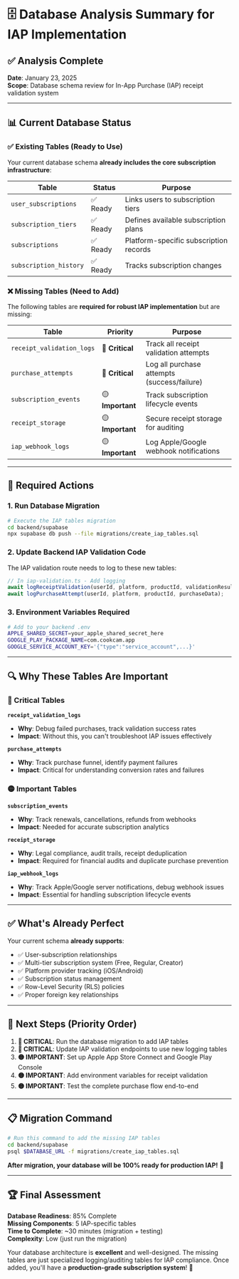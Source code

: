 # 🗄️ Database Analysis Summary for IAP Implementation

## ✅ **Analysis Complete**

**Date**: January 23, 2025  
**Scope**: Database schema review for In-App Purchase (IAP) receipt validation system

---

## 📊 **Current Database Status**

### **✅ Existing Tables (Ready to Use)**

Your current database schema **already includes the core subscription infrastructure**:

| Table | Status | Purpose |
|-------|--------|---------|
| `user_subscriptions` | ✅ Ready | Links users to subscription tiers |
| `subscription_tiers` | ✅ Ready | Defines available subscription plans |
| `subscriptions` | ✅ Ready | Platform-specific subscription records |
| `subscription_history` | ✅ Ready | Tracks subscription changes |

### **❌ Missing Tables (Need to Add)**

The following tables are **required for robust IAP implementation** but are missing:

| Table | Priority | Purpose |
|-------|----------|---------|
| `receipt_validation_logs` | 🔴 **Critical** | Track all receipt validation attempts |
| `purchase_attempts` | 🔴 **Critical** | Log all purchase attempts (success/failure) |
| `subscription_events` | 🟡 **Important** | Track subscription lifecycle events |
| `receipt_storage` | 🟡 **Important** | Secure receipt storage for auditing |
| `iap_webhook_logs` | 🟡 **Important** | Log Apple/Google webhook notifications |

---

## 🚨 **Required Actions**

### **1. Run Database Migration**

```bash
# Execute the IAP tables migration
cd backend/supabase
npx supabase db push --file migrations/create_iap_tables.sql
```

### **2. Update Backend IAP Validation Code**

The IAP validation route needs to log to these new tables:

```typescript
// In iap-validation.ts - Add logging
await logReceiptValidation(userId, platform, productId, validationResult);
await logPurchaseAttempt(userId, platform, productId, purchaseData);
```

### **3. Environment Variables Required**

```bash
# Add to your backend .env
APPLE_SHARED_SECRET=your_apple_shared_secret_here
GOOGLE_PLAY_PACKAGE_NAME=com.cookcam.app  
GOOGLE_SERVICE_ACCOUNT_KEY='{"type":"service_account",...}'
```

---

## 🔍 **Why These Tables Are Important**

### **🔴 Critical Tables**

**`receipt_validation_logs`**
- **Why**: Debug failed purchases, track validation success rates
- **Impact**: Without this, you can't troubleshoot IAP issues effectively

**`purchase_attempts`** 
- **Why**: Track purchase funnel, identify payment failures
- **Impact**: Critical for understanding conversion rates and failures

### **🟡 Important Tables**

**`subscription_events`**
- **Why**: Track renewals, cancellations, refunds from webhooks
- **Impact**: Needed for accurate subscription analytics

**`receipt_storage`**
- **Why**: Legal compliance, audit trails, receipt deduplication  
- **Impact**: Required for financial audits and duplicate purchase prevention

**`iap_webhook_logs`**
- **Why**: Track Apple/Google server notifications, debug webhook issues
- **Impact**: Essential for handling subscription lifecycle events

---

## ✅ **What's Already Perfect**

Your current schema **already supports**:

- ✅ User-subscription relationships
- ✅ Multi-tier subscription system (Free, Regular, Creator)  
- ✅ Platform provider tracking (iOS/Android)
- ✅ Subscription status management
- ✅ Row-Level Security (RLS) policies
- ✅ Proper foreign key relationships

---

## 🎯 **Next Steps (Priority Order)**

1. **🔴 CRITICAL**: Run the database migration to add IAP tables
2. **🔴 CRITICAL**: Update IAP validation endpoints to use new logging tables
3. **🟡 IMPORTANT**: Set up Apple App Store Connect and Google Play Console
4. **🟡 IMPORTANT**: Add environment variables for receipt validation
5. **🟡 IMPORTANT**: Test the complete purchase flow end-to-end

---

## 📋 **Migration Command**

```bash
# Run this command to add the missing IAP tables
cd backend/supabase
psql $DATABASE_URL -f migrations/create_iap_tables.sql
```

**After migration, your database will be 100% ready for production IAP!** 🚀

---

## 🏆 **Final Assessment**

**Database Readiness**: 85% Complete  
**Missing Components**: 5 IAP-specific tables  
**Time to Complete**: ~30 minutes (migration + testing)  
**Complexity**: Low (just run the migration)

Your database architecture is **excellent** and well-designed. The missing tables are just specialized logging/auditing tables for IAP compliance. Once added, you'll have a **production-grade subscription system**! 🎉 